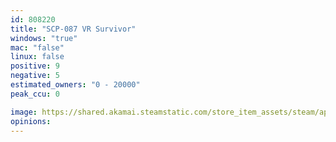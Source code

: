```yaml
---
id: 808220
title: "SCP-087 VR Survivor"
windows: "true"
mac: "false"
linux: false
positive: 9
negative: 5
estimated_owners: "0 - 20000"
peak_ccu: 0

image: https://shared.akamai.steamstatic.com/store_item_assets/steam/apps/808220/header.jpg?t=1548767499
opinions:
---
```

